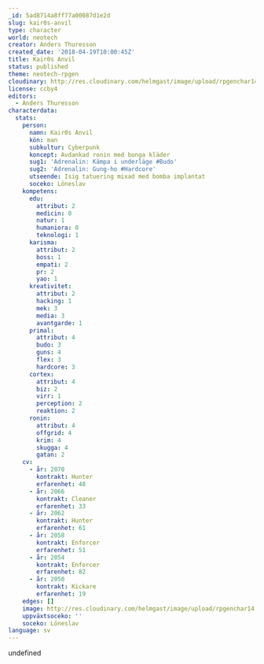 ```yaml
---
_id: 5ad8714a8ff77a00087d1e2d
slug: kair0s-anvil
type: character
world: neotech
creator: Anders Thuresson
created_date: '2018-04-19T10:00:45Z'
title: Kair0s Anvil
status: published
theme: neotech-rpgen
cloudinary: http://res.cloudinary.com/helmgast/image/upload/rpgenchar14.jpg
license: ccby4
editors:
  - Anders Thuresson
characterdata:
  stats:
    person:
      namn: Kair0s Anvil
      kön: man
      subkultur: Cyberpunk
      koncept: Avdankad ronin med bonga kläder
      sug1: 'Adrenalin: Kämpa i underläge #Budo'
      sug2: 'Adrenalin: Gung-ho #Hardcore'
      utseende: Isig tatuering mixad med bomba implantat
      soceko: Löneslav
    kompetens:
      edu:
        attribut: 2
        medicin: 0
        natur: 1
        humaniora: 0
        teknologi: 1
      karisma:
        attribut: 2
        boss: 1
        empati: 2
        pr: 2
        yao: 1
      kreativitet:
        attribut: 2
        hacking: 1
        mek: 3
        media: 3
        avantgarde: 1
      primal:
        attribut: 4
        budo: 3
        guns: 4
        flex: 3
        hardcore: 3
      cortex:
        attribut: 4
        biz: 2
        virr: 1
        perception: 2
        reaktion: 2
      ronin:
        attribut: 4
        offgrid: 4
        krim: 4
        skugga: 4
        gatan: 2
    cv:
      - år: 2070
        kontrakt: Hunter
        erfarenhet: 48
      - år: 2066
        kontrakt: Cleaner
        erfarenhet: 33
      - år: 2062
        kontrakt: Hunter
        erfarenhet: 61
      - år: 2058
        kontrakt: Enforcer
        erfarenhet: 51
      - år: 2054
        kontrakt: Enforcer
        erfarenhet: 82
      - år: 2050
        kontrakt: Kickare
        erfarenhet: 19
    edges: []
    image: http://res.cloudinary.com/helmgast/image/upload/rpgenchar14.jpg
    uppväxtsoceko: ''
    soceko: Löneslav
language: sv
---
```

undefined

